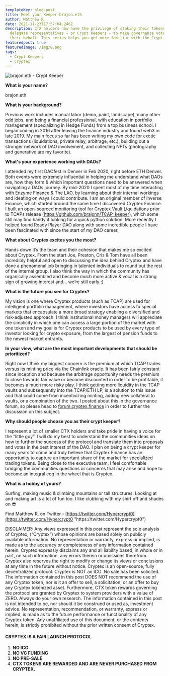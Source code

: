```yaml
---
templateKey: blog-post
title: Meet your Keeper-brajon.eth
author: Matthew R
date: 2021-11-23T17:57:04.246Z
description: CTX holders now have the privilege of staking their tokens to
  delegate representatives - or Crypt Keepers - to make governance votes on
  their behalf. This series helps you get more familiar with the Crypt Keepers.
featuredpost: true
featuredimage: /img/8.png
tags:
  - Crypt Keepers
  - Cryptex
---
```

![](/img/8.png "brajon.eth - Crypt Keeper")

**What is your name?**

brajon.eth

**What is your background?**

Previous work includes manual labor (demo, paint, landscape), many other odd jobs, and being a financial professional, with education in portfolio management (specializing in Hedge Funds) from a top business school. I began coding in 2016 after leaving the finance industry and found web3 in late 2019. My main focus so far has been writing my own code for exotic transactions (liquidations, private relay, arbitrage, etc.), building out a stronger network of DAO involvement, and collecting NFTs (photography and generative are my favorite).

**What's your experience working with DAOs?**

I attended my first DAOfest in Denver in Feb 2020, right before ETH Denver. Both events were extremely influential in helping me understand what DAOs are, how they form & which important questions need to be answered when navigating a DAOs journey. By mid-2020 I spent most of my time interacting with Enzyme Finance & The LAO, by learning about their internal workings and ideating on ways I could contribute. I am an original member of Inverse Finance, which started around the same time I discovered Cryptex Finance. I built an open-sourced monitoring tool for Cryptex Vault Liquidations prior to TCAPs release ([](https://github.com/brajonn/TCAP_keeper)<https://github.com/brajonn/TCAP_keeper>), which some still may find handy if looking for a quick python solution. More recently I helped found Ready Player DAO along with some incredible people I have been fascinated with since the start of my DAO career.

**What about Cryptex excites you the most?**

Hands down it’s the team and their cohesion that makes me so excited about Cryptex. From the start Joe, Preston, Cris & Tom have all been incredibly helpful and open to discussing the idea behind Cryptex and have done a phenomenal job bringing in talented individuals to round out the rest of the internal group. I also think the way in which the community has organically assembled and become much more active & vocal is a strong sign of growing interest and… we’re still early :)

**What is the future you see for Cryptex?**

My vision is one where Cryptex products (such as TCAP) are used for intelligent portfolio management, where investors have access to special markets that encapsulate a more broad strategy enabling a diversified and risk-adjusted approach. I think institutional money managers will appreciate the simplicity in which one can access a large portion of the market with one token and my goal is for Cryptex products to be used by every type of investor looking for crypto exposure, from the largest of pension funds to the newest market entrants.

**In your view, what are the most important developments that should be prioritized?**

Right now I think my biggest concern is the premium at which TCAP trades versus its minting price via the Chainlink oracle. It has been fairly constant since inception and because the arbitrage opportunity needs the premium to close towards fair value or become discounted in order to be profitable, it becomes a much more risky play. I think getting more liquidity in the TCAP vaults and subsequently into the TCAP/ETH LP, is a solution to this issue and that could come from incentivizing minting, adding new collateral to vaults, or a combination of the two. I posted about this in the governance forum, so please head to [forum.cryptex.finance](https://forum.cryptex.finance/) in order to further the discussion on this subject.

**Why should people choose you as their crypt keeper?**

I represent a lot of smaller CTX holders and take pride in having a voice for the “little guy”. I will do my best to understand the communities ideas on how to further the success of the protocol and translate them into proposals and votes in the best interest of the DAO. I plan on being a crypt keeper for many years to come and truly believe that Cryptex Finance has an opportunity to capture an important share of the market for specialized trading tokens. Being close to the executive team, I feel comfortable bridging the communities questions or concerns that may arise and hope to become an integral cog in the wheel that is Cryptex.

**What is a hobby of yours?**

Surfing, making music & climbing mountains or tall structures. Looking at and making art is a lot of fun too. I like clubbing with my shirt off and shades on 😎

Find Matthew R. on Twitter - [https://twitter.com/Hypercrypt0](https://twitter.com/Hypercrypt0 "https\://twitter.com/Hypercrypt0")

DISCLAIMER: Any views expressed in this post represent the sole analysis of Cryptex, (“Cryptex”) whose opinions are based solely on publicly available information. No representation or warranty, express or implied, is made as to the accuracy or completeness of any information contained herein. Cryptex expressly disclaims any and all liability based, in whole or in part, on such information, any errors therein or omissions therefrom. Cryptex also reserves the right to modify or change its views or conclusions at any time in the future without notice. Cryptex is an open-source, fully decentralized protocol. Cryptex is NOT an ICO. No sale has been solicited. The information contained in this post DOES NOT recommend the use of any Cryptex token, nor is it an offer to sell, a solicitation, or an offer to buy any Cryptex tokenized asset. Furthermore, CTX token rewards governing the protocol are granted by Cryptex to system providers with a value of ZERO. Always do your own research. The information contained in this post is not intended to be, nor should it be construed or used as, investment advice. No representation, recommendation, or warranty, express or implied, is made as to the future performance or functionality of any Cryptex token. Any unaffiliated use of this document, or the contents herein, is strictly prohibited without the prior written consent of Cryptex.

#### **CRYPTEX IS A FAIR LAUNCH PROTOCOL**

1. **NO ICO**
2. **NO VC FUNDING**
3. **NO PRE-SALE**
4. **CTX TOKENS ARE REWARDED AND ARE NEVER PURCHASED FROM CRYPTEX.**